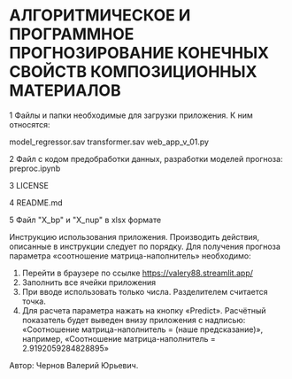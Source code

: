 # АЛГОРИТМИЧЕСКОЕ И ПРОГРАММНОЕ ПРОГНОЗИРОВАНИЕ КОНЕЧНЫХ СВОЙСТВ КОМПОЗИЦИОННЫХ МАТЕРИАЛОВ



1 Файлы и папки необходимые для загрузки приложения. К ним относятся:

  model_regressor.sav
  transformer.sav
  web_app_v_01.py
  
2 Файл с кодом предобработки данных, разработки моделей прогноза: preproc.ipynb

3 LICENSE

4 README.md

5 Файл "X_bp" и "X_nup" в xlsx формате



Инструкцию использования приложения. 
Производить действия, описанные в инструкции следует по порядку. Для получения прогноза параметра «соотношение матрица-наполнитель» необходимо:
1. Перейти в браузере по ссылке https://valery88.streamlit.app/
2.	Заполнить все ячейки приложения
3.	При вводе использовать только числа. Разделителем считается точка. 
4.	Для расчета параметра нажать на кнопку «Predict». Расчётный показатель будет выведен внизу приложения с надписью: «Соотношение матрица-наполнитель = (наше предсказание)», например, «Соотношение матрица-наполнитель = 2.9192059284828895»

Автор: Чернов Валерий Юрьевич.
